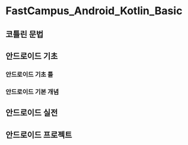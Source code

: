 # FastCampus_Android_Kotlin_Basic
## 코틀린 문법
## 안드로이드 기초
### 안드로이드 기초 틀
### 안드로이드 기본 개념
## 안드로이드 실전
## 안드로이드 프로젝트
